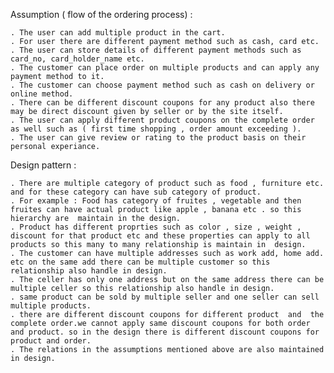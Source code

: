 Assumption ( flow of the ordering process) :

    . The user can add multiple product in the cart.
    . For user there are different payment method such as cash, card etc.
    . The user can store details of different payment methods such as card_no, card_holder_name etc.
    . The customer can place order on multiple products and can apply any payment method to it.
    . The customer can choose payment method such as cash on delivery or online method.
    . There can be different discount coupons for any product also there may be direct discount given by seller or by the site itself.
    . The user can apply different product coupons on the complete order as well such as ( first time shopping , order amount exceeding ).
    . The user can give review or rating to the product basis on their personal experiance.

Design pattern : 

    . There are multiple category of product such as food , furniture etc. and for these category can have sub category of product.
    . For example : Food has category of fruites , vegetable and then  fruites can have actual product like apple , banana etc . so this hierarchy are  maintain in the design.
    . Product has different proprties such as color , size , weight , discount for that product etc and these properties can apply to all products so this many to many relationship is maintain in  design.          
    . The customer can have multiple addresses such as work add, home add. etc on the same add there can be multiple customer so this relationship also handle in design.
    . The celler has only one address but on the same address there can be multiple celler so this relationship also handle in design.
    . same product can be sold by multiple seller and one seller can sell multiple products.
    . there are different discount coupons for different product  and  the complete order.we cannot apply same discount coupons for both order and product. so in the design there is different discount coupons for product and order.
    . The relations in the assumptions mentioned above are also maintained in design.  
